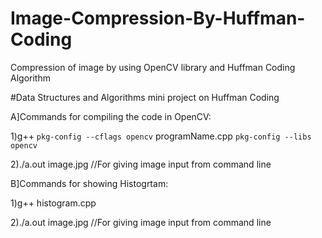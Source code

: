 # Image-Compression-By-Huffman-Coding
Compression of image by using OpenCV library and Huffman Coding Algorithm 

#Data Structures and Algorithms mini project on Huffman Coding 

A]Commands for compiling the code in OpenCV:

1)g++ `pkg-config --cflags opencv` programName.cpp `pkg-config --libs opencv`

2)./a.out image.jpg             //For giving image input from command line

B]Commands for showing Histogrtam:

1)g++ histogram.cpp

2)./a.out image.jpg             //For giving image input from command line

